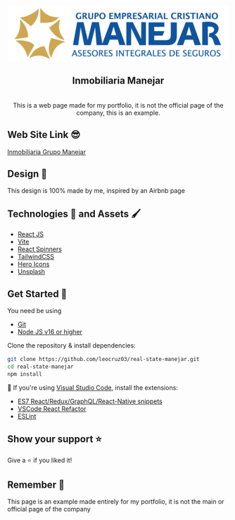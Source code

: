 ![Logo_Manejar](https://github.com/leocruz03/real-state-manejar/blob/main/src/assets/LogoManejar.png)

<div align="center">
  <h2>Inmobiliaria Manejar</h2>
  <br />
  This is a web page made for my portfolio, it is not the official page of the company, this is an example.
</div>

## Web Site Link 😎

[Inmobiliaria Grupo Manejar](https://inmobiliaria-manejar-example.netlify.app/)

## Design 🎨

This design is 100% made by me, inspired by an Airbnb page

## Technologies 🦾 and Assets 🖌️

- [React JS](https://reactjs.org/)
- [Vite](https://vitejs.dev/)
- [React Spinners](https://www.npmjs.com/package/react-spinners)
- [TailwindCSS](https://tailwindcss.com/)
- [Hero Icons](https://heroicons.com/)
- [Unsplash](https://unsplash.com/es)

## Get Started 🚀

You need be using

- [Git](https://git-scm.com/downloads)
- [Node JS v16 or higher](https://nodejs.org/es/download/)

Clone the repository & install dependencies:

```bash
git clone https://github.com/leocruz03/real-state-manejar.git
cd real-state-manejar
npm install
```

📢 If you're using [Visual Studio Code](https://code.visualstudio.com/), install the extensions:
- [ES7 React/Redux/GraphQL/React-Native snippets](https://marketplace.visualstudio.com/items?itemName=dsznajder.es7-react-js-snippets)
- [VSCode React Refactor](https://marketplace.visualstudio.com/items?itemName=planbcoding.vscode-react-refactor)
- [ESLint](https://marketplace.visualstudio.com/items?itemName=dbaeumer.vscode-eslint)

## Show your support ⭐️

Give a ⭐️ if you liked it!

## Remember 💫

This page is an example made entirely for my portfolio, it is not the main or official page of the company
